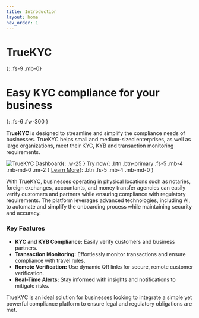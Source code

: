 ```yaml
---
title: Introduction
layout: home
nav_order: 1
---
```


# TrueKYC
{: .fs-9 .mb-0}
# Easy KYC compliance for your business
{: .fs-6 .fw-300 }

**TrueKYC** is designed to streamline and simplify the compliance needs of businesses. TrueKYC helps small and medium-sized enterprises, as well as large organizations, meet their KYC, KYB and transaction monitoring requirements.



![TrueKYC Dashboard](https://truekyc.io/images/banner.webp){: .w-25 }
[Try now](https://truekyc.io){: .btn .btn-primary .fs-5 .mb-4 .mb-md-0 .mr-2 }
[Learn More](/docs/getting_started/){: .btn .fs-5 .mb-4 .mb-md-0 }

With TrueKYC, businesses operating in physical locations such as notaries, foreign exchanges, accountants, and money transfer agencies can easily verify customers and partners while ensuring compliance with regulatory requirements. The platform leverages advanced technologies, including AI, to automate and simplify the onboarding process while maintaining security and accuracy.

### Key Features
- **KYC and KYB Compliance:** Easily verify customers and business partners.
- **Transaction Monitoring:** Effortlessly monitor transactions and ensure compliance with travel rules.
- **Remote Verification:** Use dynamic QR links for secure, remote customer verification.
- **Real-Time Alerts:** Stay informed with insights and notifications to mitigate risks.
  
TrueKYC is an ideal solution for businesses looking to integrate a simple yet powerful compliance platform to ensure legal and regulatory obligations are met.